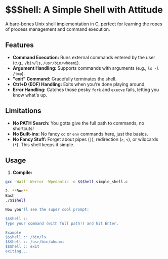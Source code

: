 # $$$hell: A Simple Shell with Attitude

A bare-bones Unix shell implementation in C, perfect for learning the ropes of process management and command execution.

## Features

* **Command Execution:** Runs external commands entered by the user (e.g., `/bin/ls`, `/usr/bin/whoami`).
* **Argument Handling:** Supports commands with arguments (e.g., `ls -l /tmp`).
* **"exit" Command:** Gracefully terminates the shell.
* **Ctrl+D (EOF) Handling:** Exits when you're done playing around.
* **Error Handling:** Catches those pesky `fork` and `execve` fails, letting you know what's up.

## Limitations

* **No PATH Search:** You gotta give the full path to commands, no shortcuts!
* **No Built-ins:** No fancy `cd` or `env` commands here, just the basics.
* **No Fancy Stuff:** Forget about pipes (`|`), redirection (`>`, `<`), or wildcards (`*`). This shell keeps it simple.

## Usage

1. **Compile:**

```bash
gcc -Wall -Werror -Wpedantic -o $$$hell simple_shell.c

2. **Run**
Bash
./$$$hell

Now you'll see the super cool prompt:

$$$hell :: 
Type your command (with full path!) and hit Enter.

Example
$$$hell :: /bin/ls
$$$hell :: /usr/bin/whoami
$$$hell :: exit
exiting...